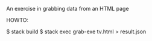 
An exercise in grabbing data from an HTML page

HOWTO:

$ stack build
$ stack exec grab-exe tv.html > result.json

